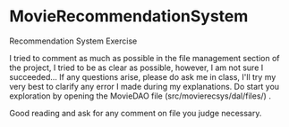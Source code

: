 # MovieRecommendationSystem
Recommendation System Exercise


I tried to comment as much as possible in the file management section of the project, 
I tried to be as clear as possible, however, I am not sure I succeeded...
If any questions arise, please do ask me in class, I'll try my very best to clarify any error I made during my explanations.
Do start you exploration by opening the MovieDAO file (src/movierecsys/dal/files/) .


Good reading and ask for any comment on file you judge necessary.

